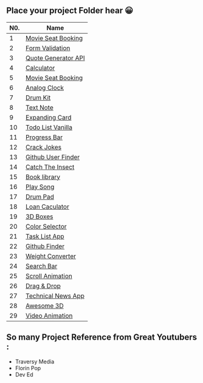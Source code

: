 
## Place your project Folder hear 😀

| N0.|              Name             |                                  
|----|-------------------------------|
| 1  |  [Movie Seat Booking](https://focused-mccarthy-0bab72.netlify.app/)               
| 2  |  [Form Validation](https://boring-visvesvaraya-713bbc.netlify.app/)               
| 3  |  [Quote Generator API](https://zealous-ride-28727c.netlify.app/) 
| 4  |  [Calculator](ttps://trusting-ritchie-e700ea.netlify.app/) 
| 5  |  [Movie Seat Booking](https://focused-mccarthy-0bab72.netlify.app/) 
| 6  | [Analog Clock](https://inspiring-mahavira-37928e.netlify.app/) 
| 7  | [Drum Kit](https://festive-einstein-e67d62.netlify.app/) 
| 8  | [Text Note](https://quizzical-murdock-ae211b.netlify.app/) 
| 9  | [Expanding Card](https://musing-chandrasekhar-343b6f.netlify.app/) 
| 10 | [Todo List Vanilla](https://condescending-kalam-9bd2c2.netlify.app/) 
| 11 | [Progress Bar](https://modest-ritchie-26454e.netlify.app/) 
| 12 | [Crack Jokes](https://awesome-ptolemy-f4c55d.netlify.app/) 
| 13 | [Github User Finder](https://naughty-payne-577c2e.netlify.app/) 
| 14 | [Catch The Insect](https://sleepy-jennings-b4243a.netlify.app/) 
| 15 | [Book library](https://sleepy-villani-18ee90.netlify.app/) 
| 16 | [Play Song](https://dazzling-easley-83008c.netlify.app/) 
| 17 |  [Drum Pad](https://stupefied-lamport-da0d13.netlify.app/) 
| 18 |  [Loan Caculator](https://ecstatic-gates-f45912.netlify.app/) 
| 19 | [3D Boxes](https://admiring-albattani-56bffd.netlify.app) 
| 20 | [Color Selector](https://rendom-color-fselector.netlify.app/) 
| 21 | [Task List App](https://taskmnegr.netlify.app/) 
| 22 | [Github Finder](https://priceless-lalande-710115.netlify.app/) 
| 23 | [Weight Converter](https://pedantic-mcnulty-134b70.netlify.app/) 
| 24 | [Search Bar](https://eager-kepler-0980d4.netlify.app/) 
| 25 | [Scroll Animation](https://angry-jones-222427.netlify.app/)
| 26 | [Drag & Drop](https://stupefied-cray-952f87.netlify.app/)
| 27 | [Technical News App](https://suspicious-jones-8fd7ed.netlify.app/)
| 28 | [Awesome 3D](https://priceless-visvesvaraya-b2b0d0.netlify.app/)
| 29 | [Video Animation](https://vigilant-swartz-2d8794.netlify.app/)


## So many Project Reference from Great Youtubers :

- Traversy Media
- Florin Pop
- Dev Ed



